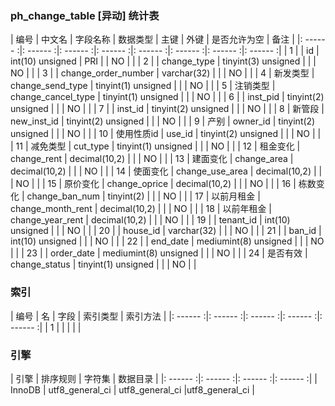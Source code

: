 ### ph_change_table [异动] 统计表
|  编号  |  中文名  |  字段名称  |  数据类型  |  主键  |  外键  |  是否允许为空  |  备注  |
|: ------ :|: ------ :|: ------ :|: ------ :|: ------ :|: ------ :|: ------ :|: ------ :|
| 1 |  | id | int(10) unsigned | PRI |  | NO |  |
| 2 |  | change_type | tinyint(3) unsigned |  |  | NO |  |
| 3 |  | change_order_number | varchar(32) |  |  | NO |  |
| 4 | 新发类型 | change_send_type | tinyint(1) unsigned |  |  | NO |  |
| 5 | 注销类型 | change_cancel_type | tinyint(1) unsigned |  |  | NO |  |
| 6 |  | inst_pid | tinyint(2) unsigned |  |  | NO |  |
| 7 |  | inst_id | tinyint(2) unsigned |  |  | NO |  |
| 8 | 新管段 | new_inst_id | tinyint(2) unsigned |  |  | NO |  |
| 9 | 产别 | owner_id | tinyint(2) unsigned |  |  | NO |  |
| 10 | 使用性质id | use_id | tinyint(2) unsigned |  |  | NO |  |
| 11 | 减免类型 | cut_type | tinyint(1) unsigned |  |  | NO |  |
| 12 | 租金变化 | change_rent | decimal(10,2) |  |  | NO |  |
| 13 | 建面变化 | change_area | decimal(10,2) |  |  | NO |  |
| 14 | 使面变化 | change_use_area | decimal(10,2) |  |  | NO |  |
| 15 | 原价变化 | change_oprice | decimal(10,2) |  |  | NO |  |
| 16 | 栋数变化 | change_ban_num | tinyint(2) |  |  | NO |  |
| 17 | 以前月租金 | change_month_rent | decimal(10,2) |  |  | NO |  |
| 18 | 以前年租金 | change_year_rent | decimal(10,2) |  |  | NO |  |
| 19 |  | tenant_id | int(10) unsigned |  |  | NO |  |
| 20 |  | house_id | varchar(32) |  |  | NO |  |
| 21 |  | ban_id | int(10) unsigned |  |  | NO |  |
| 22 |  | end_date | mediumint(8) unsigned |  |  | NO |  |
| 23 |  | order_date | mediumint(8) unsigned |  |  | NO |  |
| 24 | 是否有效 | change_status | tinyint(1) unsigned |  |  | NO |  |

### 索引

|  编号  |  名  |  字段  |  索引类型  |  索引方法  |
|: ------ :|: ------ :|: ------ :|: ------ :|: ------ :|
|   1 |    |    |    |    |

### 引擎

|  引擎  |  排序规则  |  字符集  |  数据目录  |
|: ------ :|: ------ :|: ------ :|: ------ :|
| InnoDB | utf8_general_ci | utf8_general_ci |utf8_general_ci |
